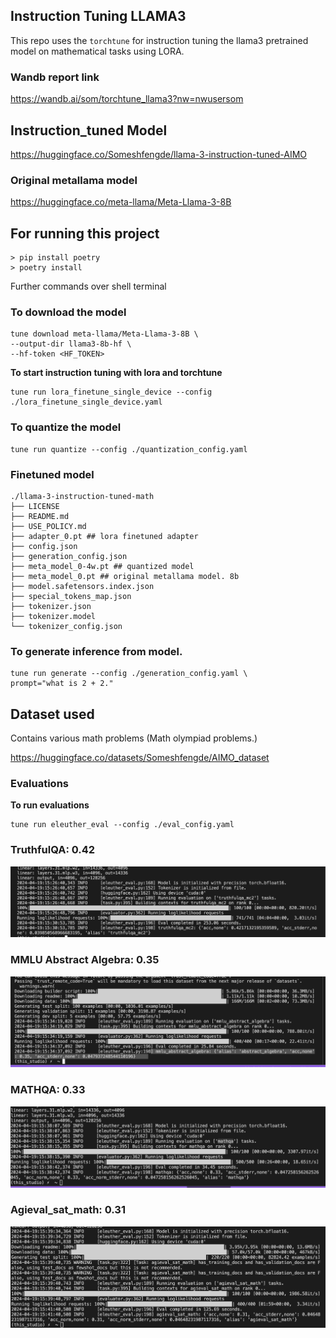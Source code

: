 ## Instruction Tuning LLAMA3 
This repo uses the `torchtune` for instruction tuning the llama3 pretrained model on mathematical tasks using LORA. 

### Wandb report link
https://wandb.ai/som/torchtune_llama3?nw=nwusersom

## Instruction_tuned Model 
https://huggingface.co/Someshfengde/llama-3-instruction-tuned-AIMO

### Original metallama model 
https://huggingface.co/meta-llama/Meta-Llama-3-8B


## For running this project 
```
> pip install poetry 
> poetry install 
```
Further commands over shell terminal


### To download the model 
```
tune download meta-llama/Meta-Llama-3-8B \
--output-dir llama3-8b-hf \
--hf-token <HF_TOKEN> 
```

**To start instruction tuning with lora and torchtune**
```
tune run lora_finetune_single_device --config ./lora_finetune_single_device.yaml
```


### To quantize the model
```
tune run quantize --config ./quantization_config.yaml

```

### Finetuned model 
```
./llama-3-instruction-tuned-math
├── LICENSE
├── README.md
├── USE_POLICY.md
├── adapter_0.pt ## lora finetuned adapter 
├── config.json
├── generation_config.json
├── meta_model_0-4w.pt ## quantized model 
├── meta_model_0.pt ## original metallama model. 8b
├── model.safetensors.index.json
├── special_tokens_map.json
├── tokenizer.json
├── tokenizer.model
└── tokenizer_config.json
```
### To generate inference from model.
```
tune run generate --config ./generation_config.yaml \
prompt="what is 2 + 2."
```

## Dataset used 
Contains various math problems (Math olympiad problems.)

https://huggingface.co/datasets/Someshfengde/AIMO_dataset

### Evaluations 

**To run evaluations** 
```
tune run eleuther_eval --config ./eval_config.yaml
```
### TruthfulQA: 0.42
![alt text](images/image.png)

### MMLU Abstract Algebra: 0.35
![alt text](images/image-1.png)

### MATHQA: 0.33
![alt text](images/image-2.png)

### Agieval_sat_math: 0.31 
![alt text](images/image-3.png)